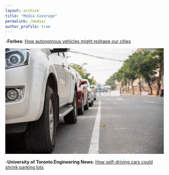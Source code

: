 ```yaml
---
layout: archive
title: "Media Coverage"
permalink: /media/
author_profile: true
---
```


-<strong>Forbes</strong>: [How autonomous vehicles might reshape our cities](https://www.forbes.com/sites/adigaskell/2018/04/13/how-autonomous-vehicles-might-reshape-our-cities/#133eccbd3078)

![picture alt](images/forbes.jpg)

-<strong>University of Toronto Engineering News</strong>: [How self-driving cars could shrink parking lots](http://news.engineering.utoronto.ca/self-driving-cars-shrink-parking-lots/)
